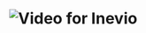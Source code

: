 ![Video for Inevio](https://cloud.githubusercontent.com/assets/1794673/5495306/a7ae4578-86fc-11e4-8582-1479633ee785.png)
=====
